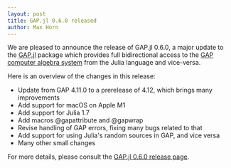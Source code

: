 ```yaml
---
layout: post
title: GAP.jl 0.6.0 released
author: Max Horn
---
```

We are pleased to announce the release of GAP.jl 0.6.0, a major update to the
[GAP.jl](https://github.com/oscar-system/GAP.jl) package which provides full
bidirectional access to the [GAP computer algebra system](https://www.gap-system.org)
from the Julia language and vice-versa.

Here is an overview of the changes in this release:

- Update from GAP 4.11.0 to a prerelease of 4.12, which brings many improvements
- Add support for macOS on Apple M1
- Add support for Julia 1.7
- Add macros @gapattribute and @gapwrap
- Revise handling of GAP errors, fixing many bugs related to that
- Add support for using Julia's random sources in GAP, and vice versa
- Many other small changes

For more details, please consult the
[GAP.jl 0.6.0 release page](https://github.com/oscar-system/GAP.jl/releases/tag/v0.6.0).
